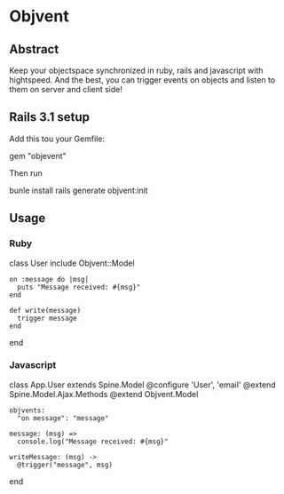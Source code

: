 # Objvent

## Abstract

Keep your objectspace synchronized in ruby, rails and javascript with hightspeed. And the best, you can trigger events on objects and listen to them on server and client side!

## Rails 3.1 setup

Add this tou your Gemfile:

  gem "objevent"

Then run

  bunle install
  rails generate objvent:init

## Usage

### Ruby

  class User
    include Objvent::Model 

    on :message do |msg|
      puts "Message received: #{msg}"
    end

    def write(message)
      trigger message
    end

  end

### Javascript

  class App.User extends Spine.Model
    @configure 'User', 'email'
    @extend Spine.Model.Ajax.Methods
    @extend Objvent.Model
    
    objvents:
      "on message": "message"

    message: (msg) =>
      console.log("Message received: #{msg}"

    writeMessage: (msg) ->
      @trigger("message", msg)

  end


  